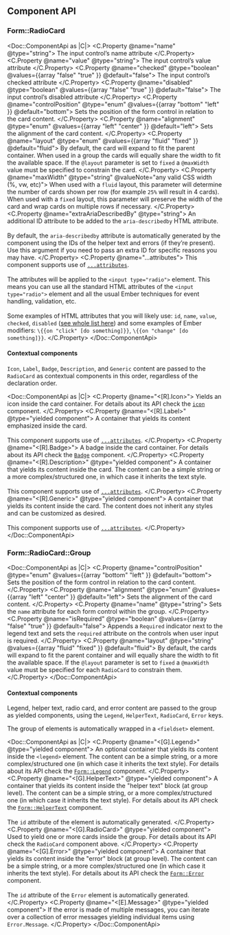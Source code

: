## Component API 

### Form::RadioCard

<Doc::ComponentApi as |C|>
  <C.Property @name="name" @type="string">
    The input control’s name attribute
  </C.Property>
  <C.Property @name="value" @type="string">
    The input control’s value attribute
  </C.Property>
  <C.Property @name="checked" @type="boolean" @values={{array "false" "true" }} @default="false">
    The input control’s checked attribute
  </C.Property>
  <C.Property @name="disabled" @type="boolean" @values={{array "false" "true" }} @default="false">
    The input control’s disabled attribute
  </C.Property>
  <C.Property @name="controlPosition" @type="enum" @values={{array "bottom" "left" }} @default="bottom">
    Sets the position of the form control in relation to the card content.
  </C.Property>
  <C.Property @name="alignment" @type="enum" @values={{array "left" "center" }} @default="left">
    Sets the alignment of the card content.
  </C.Property>
  <C.Property @name="layout" @type="enum" @values={{array "fluid" "fixed" }} @default="fluid">
    By default, the card will expand to fit the parent container. When used in a group the cards will equally share the width to fit the available space. If the `@layout` parameter is set to `fixed` a `@maxWidth` value must be specified to constrain the card.
  </C.Property>
  <C.Property @name="maxWidth" @type="string" @valueNote="any valid CSS width (%, vw, etc)">
    When used with a `fluid` layout, this parameter will determine the number of cards shown per row (for example `25%` will result in 4 cards). When used with a `fixed` layout, this parameter will preserve the width of the card and wrap cards on multiple rows if necessary.
  </C.Property>
  <C.Property @name="extraAriaDescribedBy" @type="string">
    An additional ID attribute to be added to the `aria-describedby` HTML attribute.
    <br/><br/>
    By default, the `aria-describedby` attribute is automatically generated by the component using the IDs of the helper text and errors (if they’re present). Use this argument if you need to pass an extra ID for specific reasons you may have.
  </C.Property>
  <C.Property @name="...attributes">
    This component supports use of [`...attributes`](https://guides.emberjs.com/release/in-depth-topics/patterns-for-components/#toc_attribute-ordering).
    <br/><br/>
    The attributes will be applied to the `<input type="radio">` element. This means you can use all the standard HTML attributes of the `<input type="radio">` element and all the usual Ember techniques for event handling, validation, etc.
    <br/><br/>
    Some examples of HTML attributes that you will likely use: `id`, `name`, `value`, `checked`, `disabled` ([see whole list here](https://developer.mozilla.org/en-US/docs/Web/HTML/Element/input#attributes)) and some examples of Ember modifiers: `\{{on "click" [do something]}}`, `\{{on "change" [do something]}}`.
  </C.Property>
</Doc::ComponentApi>

#### Contextual components

`Icon`, `Label`, `Badge`, `Description`, and `Generic` content are passed to the `RadioCard` as contextual components in this order, regardless of the declaration order.

<Doc::ComponentApi as |C|>
  <C.Property @name="<[R].Icon>">
    Yields an icon inside the card container. For details about its API check the [`icon`](/foundations/icons?tab=code) component.
  </C.Property>
  <C.Property @name="<[R].Label>" @type="yielded component">
    A container that yields its content emphasized inside the card.
    <br/><br/>
    This component supports use of [`...attributes`](https://guides.emberjs.com/release/in-depth-topics/patterns-for-components/#toc_attribute-ordering).
  </C.Property>
  <C.Property @name="<[R].Badge>">
    A badge inside the card container. For details about its API check the [`Badge`](/components/badge/) component.
  </C.Property>
  <C.Property @name="<[R].Description>" @type="yielded component">
    A container that yields its content inside the card. The content can be a simple string or a more complex/structured one, in which case it inherits the text style.
    <br/><br/>
    This component supports use of [`...attributes`](https://guides.emberjs.com/release/in-depth-topics/patterns-for-components/#toc_attribute-ordering).
  </C.Property>
  <C.Property @name="<[R].Generic>" @type="yielded component">
    A container that yields its content inside the card. The content does not inherit any styles and can be customized as desired.
    <br/><br/>
    This component supports use of [`...attributes`](https://guides.emberjs.com/release/in-depth-topics/patterns-for-components/#toc_attribute-ordering).
  </C.Property>
</Doc::ComponentApi>

### Form::RadioCard::Group

<Doc::ComponentApi as |C|>
  <C.Property @name="controlPosition" @type="enum" @values={{array "bottom" "left" }} @default="bottom">
    Sets the position of the form control in relation to the card content.
  </C.Property>
  <C.Property @name="alignment" @type="enum" @values={{array "left" "center" }} @default="left">
    Sets the alignment of the card content.
  </C.Property>
  <C.Property @name="name" @type="string">
    Sets the `name` attribute for each form control within the group.
  </C.Property>
  <C.Property @name="isRequired" @type="boolean" @values={{array "false" "true" }} @default="false">
    Appends a `Required` indicator next to the legend text and sets the `required` attribute on the controls when user input is required.
  </C.Property>
  <C.Property @name="layout" @type="string" @values={{array "fluid" "fixed" }} @default="fluid">
    By default, the cards will expand to fit the parent container and will equally share the width to fit the available space. If the `@layout` parameter is set to `fixed` a `@maxWidth` value must be specified for each `RadioCard` to constrain them.
  </C.Property>
</Doc::ComponentApi>

#### Contextual components

Legend, helper text, radio card, and error content are passed to the group as yielded components, using the `Legend`, `HelperText`, `RadioCard`, `Error` keys.

The group of elements is automatically wrapped in a `<fieldset>` element.

<Doc::ComponentApi as |C|>
  <C.Property @name="<[G].Legend>" @type="yielded component">
    An optional container that yields its content inside the `<legend>` element. The content can be a simple string, or a more complex/structured one (in which case it inherits the text style). For details about its API check the [`Form::Legend`](/components/form/base-elements/) component.
  </C.Property>
  <C.Property @name="<[G].HelperText>" @type="yielded component">
    A container that yields its content inside the "helper text" block (at group level). The content can be a simple string, or a more complex/structured one (in which case it inherits the text style). For details about its API check the [`Form::HelperText`](/components/form/base-elements/) component.
    <br/><br/>
    The `id` attribute of the element is automatically generated.
  </C.Property>
  <C.Property @name="<[G].RadioCard>" @type="yielded component">
    Used to yield one or more cards inside the group. For details about its API check the `RadioCard` component above.
  </C.Property>
  <C.Property @name="<[G].Error>" @type="yielded component">
    A container that yields its content inside the "error" block (at group level). The content can be a simple string, or a more complex/structured one (in which case it inherits the text style). For details about its API check the [`Form::Error`](/components/form/base-elements/) component.
    <br/><br/>
    The `id` attribute of the `Error` element is automatically generated.
  </C.Property>
  <C.Property @name="<[E].Message>" @type="yielded component">
    If the error is made of multiple messages, you can iterate over a collection of error messages yielding individual items using `Error.Message`.
  </C.Property>
</Doc::ComponentApi>
